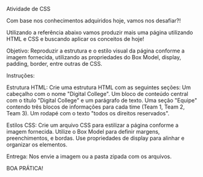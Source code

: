 Atividade de CSS

Com base nos conhecimentos adquiridos hoje, vamos nos desafiar?!

Utilizando a referência abaixo vamos produzir mais uma página utilizando HTML e CSS e buscando aplicar os conceitos de hoje!

Objetivo: Reproduzir a estrutura e o estilo visual da página conforme a imagem fornecida, utilizando as propriedades do Box Model, display, padding, border, entre outras de CSS.

Instruções:

Estrutura HTML:
Crie uma estrutura HTML com as seguintes seções:
Um cabeçalho com o nome "Digital College".
Um bloco de conteúdo central com o título "Digital College" e um parágrafo de texto.
Uma seção "Equipe" contendo três blocos de informações para cada time (Team 1, Team 2, Team 3).
Um rodapé com o texto "todos os direitos reservados".

Estilos CSS:
Crie um arquivo CSS para estilizar a página conforme a imagem fornecida.
Utilize o Box Model para definir margens, preenchimentos, e bordas.
Use propriedades de display para alinhar e organizar os elementos.

Entrega:
Nos envie a imagem ou a pasta zipada com os arquivos. 
 

BOA PRÁTICA!